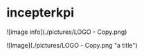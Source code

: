 # incepterkpi

![image info](./pictures/LOGO - Copy.png)


![Image](./pictures/LOGO - Copy.png "a title")

